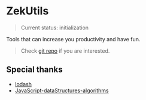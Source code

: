 # ZekUtils

> Current status: initialization

Tools that can increase you productivity and have fun.

> Check [git repo](https://github.com/Zach-Ma/ZekUtils) if you are interested.

## Special thanks

- [lodash](https://github.com/lodash/lodash)
- [JavaScript-dataStructures-algorithms](https://github.com/loiane/javascript-datastructures-algorithms)